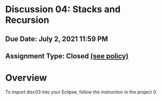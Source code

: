 # Discussion 04: Stacks and Recursion
## Due Date: July 2, 2021 11:59 PM
## Assignment Type: Closed [(see policy)](http://www.cs.umd.edu/class/summer2019/cmsc132/openClosedPolicy.shtml)

# Overview
To import disc03 into your Eclipse, follow the instruction in the project 0.